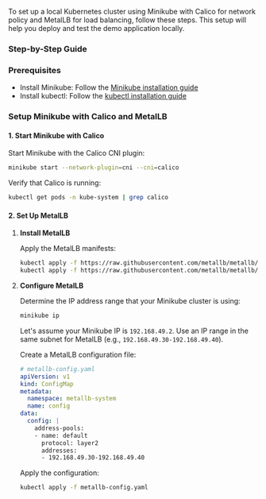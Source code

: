 To set up a local Kubernetes cluster using Minikube with Calico for network policy and MetalLB for load balancing, follow these steps. This setup will help you deploy and test the demo application locally.

### Step-by-Step Guide

### Prerequisites

- Install Minikube: Follow the [Minikube installation guide](https://minikube.sigs.k8s.io/docs/start/)
- Install kubectl: Follow the [kubectl installation guide](https://kubernetes.io/docs/tasks/tools/install-kubectl/)

### Setup Minikube with Calico and MetalLB

#### 1. Start Minikube with Calico

Start Minikube with the Calico CNI plugin:

```bash
minikube start --network-plugin=cni --cni=calico
```

Verify that Calico is running:

```bash
kubectl get pods -n kube-system | grep calico
```

#### 2. Set Up MetalLB

1. **Install MetalLB**

   Apply the MetalLB manifests:

   ```bash
   kubectl apply -f https://raw.githubusercontent.com/metallb/metallb/v0.12.1/manifests/namespace.yaml
   kubectl apply -f https://raw.githubusercontent.com/metallb/metallb/v0.12.1/manifests/metallb.yaml
   ```

2. **Configure MetalLB**

   Determine the IP address range that your Minikube cluster is using:

   ```bash
   minikube ip
   ```

   Let's assume your Minikube IP is `192.168.49.2`. Use an IP range in the same subnet for MetalLB (e.g., `192.168.49.30-192.168.49.40`).

   Create a MetalLB configuration file:

   ```yaml
   # metallb-config.yaml
   apiVersion: v1
   kind: ConfigMap
   metadata:
     namespace: metallb-system
     name: config
   data:
     config: |
       address-pools:
       - name: default
         protocol: layer2
         addresses:
         - 192.168.49.30-192.168.49.40
   ```

   Apply the configuration:

   ```bash
   kubectl apply -f metallb-config.yaml
   ```
